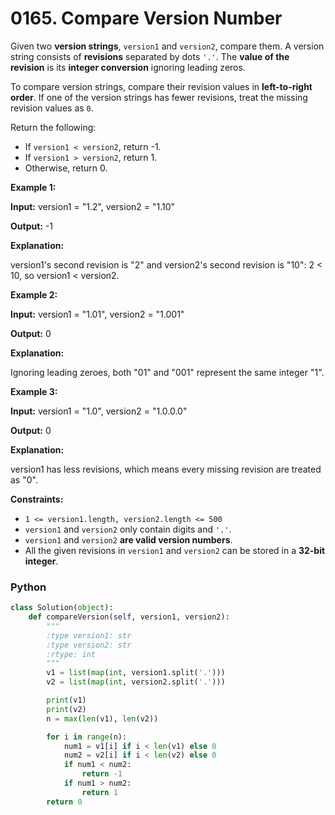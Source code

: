 # 0165. Compare Version Number

Given two  **version strings**,  `version1`  and  `version2`, compare them. A version string consists of  **revisions**  separated by dots  `'.'`. The  **value of the revision**  is its  **integer conversion**  ignoring leading zeros.

To compare version strings, compare their revision values in  **left-to-right order**. If one of the version strings has fewer revisions, treat the missing revision values as  `0`.

Return the following:

-   If  `version1 < version2`, return -1.
-   If  `version1 > version2`, return 1.
-   Otherwise, return 0.

**Example 1:**

**Input:**  version1 = "1.2", version2 = "1.10"

**Output:**  -1

**Explanation:**

version1's second revision is "2" and version2's second revision is "10": 2 < 10, so version1 < version2.

**Example 2:**

**Input:**  version1 = "1.01", version2 = "1.001"

**Output:**  0

**Explanation:**

Ignoring leading zeroes, both "01" and "001" represent the same integer "1".

**Example 3:**

**Input:**  version1 = "1.0", version2 = "1.0.0.0"

**Output:**  0

**Explanation:**

version1 has less revisions, which means every missing revision are treated as "0".

**Constraints:**

-   `1 <= version1.length, version2.length <= 500`
-   `version1`  and  `version2` only contain digits and  `'.'`.
-   `version1`  and  `version2` **are valid version numbers**.
-   All the given revisions in `version1`  and  `version2` can be stored in a **32-bit integer**.

### Python

```python
class Solution(object):
    def compareVersion(self, version1, version2):
        """
        :type version1: str
        :type version2: str
        :rtype: int
        """
        v1 = list(map(int, version1.split('.')))
        v2 = list(map(int, version2.split('.')))

        print(v1)
        print(v2)
        n = max(len(v1), len(v2))

        for i in range(n):
            num1 = v1[i] if i < len(v1) else 0
            num2 = v2[i] if i < len(v2) else 0
            if num1 < num2:
                return -1
            if num1 > num2:
                return 1
        return 0    
```